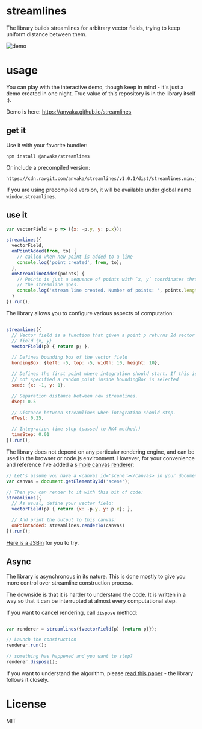 # streamlines

The library builds streamlines for arbitrary vector fields, trying to keep uniform distance
between them.

![demo](https://i.imgur.com/dC5cN8P.gif)

# usage

You can play with the interactive demo, though keep in mind - it's just a demo created in one night.
True value of this repository is in the library itself :).

Demo is here: https://anvaka.github.io/streamlines

## get it

Use it with your favorite bundler:

```
npm install @anvaka/streamlines
```

Or include a precompiled version:

```
https://cdn.rawgit.com/anvaka/streamlines/v1.0.1/dist/streamlines.min.js
```

If you are using precompiled version, it will be available under global name `window.streamlines`.

## use it

``` js
var vectorField = p => ({x: -p.y, y: p.x});

streamlines({
  vectorField,
  onPointAdded(from, to) {
    // called when new point is added to a line
    console.log('point created', from, to);
  },
  onStreamlineAdded(points) {
    // Points is just a sequence of points with `x, y` coordinates through which
    // the streamline goes.
    console.log('stream line created. Number of points: ', points.length)
  }
}).run();
```

The library allows you to configure various aspects of computation:

``` js

streamlines({
  // Vector field is a function that given a point p returns 2d vector
  // field {x, y}
  vectorField(p) { return p; },

  // Defines bounding box of the vector field
  bondingBox: {left: -5, top: -5, width: 10, height: 10},

  // Defines the first point where integration should start. If this is
  // not specified a random point inside boundingBox is selected
  seed: {x: -1, y: 1},

  // Separation distance between new streamlines.
  dSep: 0.5

  // Distance between streamlines when integration should stop.
  dTest: 0.25,

  // Integration time step (passed to RK4 method.)
  timeStep: 0.01
}).run();
```

The library does not depend on any particular rendering engine, and can be used in the
browser or node.js environment. However, for your convenience and reference I've added
a [simple canvas renderer](https://github.com/anvaka/streamlines/blob/master/lib/renderTo.js):

``` js
// Let's assume you have a <canvas id='scene'></canvas> in your document:
var canvas = document.getElementById('scene');

// Then you can render to it with this bit of code:
streamlines({
  // As usual, define your vector field:
  vectorField(p) { return {x: -p.y, y: p.x}; },

  // And print the output to this canvas:
  onPointAdded: streamlines.renderTo(canvas)
}).run();
```

[Here is a JSBin](http://jsbin.com/miwuyav/edit?html,js,output) for you to try.

## Async

The library is asynchronous in its nature. This is done mostly to give you more control
over streamline construction process.

The downside is that it is harder to understand the code. It is written in a way so that
it can be interrupted at almost every computational step. 

If you want to cancel rendering, call `dispose` method:

``` js

var renderer = streamlines({vectorField(p) {return p}});

// Launch the construction
renderer.run();

// something has happened and you want to stop?
renderer.dispose();
```

If you want to understand the algorithm, please [read this paper](http://web.cs.ucdavis.edu/~ma/SIGGRAPH02/course23/notes/papers/Jobard.pdf) - the library follows it closely.

# License

MIT
